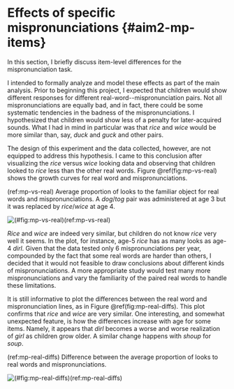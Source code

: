 
Effects of specific mispronunciations {#aim2-mp-items}
========================================================================












In this section, I briefly discuss item-level differences for the
mispronunciation task.

I intended to formally analyze and model these effects as part of the
main analysis. Prior to beginning this project, I expected that children
would show different responses for different real-word--mispronunciation
pairs. Not all mispronunciations are equally bad, and in fact, there
could be some systematic tendencies in the badness of the
mispronunciations. I hypothesized that children would show less of a
penalty for later-acquired sounds. What I had in mind in particular was
that *rice* and *wice* would be more similar than, say, *duck* and
*guck* and other pairs.

The design of this experiment and the data collected, however, are not
equipped to address this hypothesis. I came to this conclusion after
visualizing the *rice* versus *wice* looking data and observing that
children looked to *rice* less than the other real words. Figure
\@ref(fig:mp-vs-real) shows the growth curves for real word and
mispronunciations. 


(ref:mp-vs-real) Average proportion of looks to the familiar object for real words and mispronunciations. A *dog*/*tog* pair was administered at age 3 but it was replaced by *rice*/*wice* at age 4.

![(\#fig:mp-vs-real)(ref:mp-vs-real)](96-mp-items_files/figure-docx/mp-vs-real-1.png)

*Rice* and *wice*
are indeed very similar, but children do not know *rice* very well it
seems. In the plot, for instance, age-5 *rice* has as many looks as
age-4 *dirl*. Given that the data tested only 6 mispronunciations per
year, compounded by the fact that some real words are harder than
others, I decided that it would not feasible to draw conclusions about
different kinds of mispronunciations. A more appropriate study would
test many more mispronunciations and vary the familiarity of the paired
real words to handle these limitations. 

It is still informative to plot the differences between the real word
and mispronunciation lines, as in Figure \@ref(fig:mp-real-diffs). This
plot confirms that *rice* and *wice* are very similar. One interesting,
and somewhat unexpected feature, is how the differences increase with
age for some items. Namely, it appears that *dirl* becomes a worse and
worse realization of *girl* as children grow older. A similar change
happens with *shoup* for *soup*.

(ref:mp-real-diffs) Difference between the average proportion of looks to real words and mispronunciations.

![(\#fig:mp-real-diffs)(ref:mp-real-diffs)](96-mp-items_files/figure-docx/mp-real-diffs-1.png)
